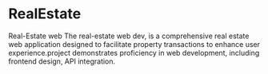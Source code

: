 # RealEstate
Real-Estate  web  The  real-estate web dev, is a comprehensive real estate web  application designed to facilitate property transactions to enhance user experience.project  demonstrates proficiency in web development, including frontend  design, API integration.
